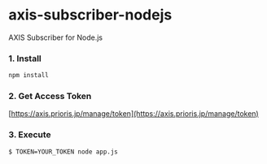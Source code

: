 # axis-subscriber-nodejs

AXIS Subscriber for Node.js

### 1. Install

```sh
npm install
```

### 2. Get Access Token

[https://axis.prioris.jp/manage/token](https://axis.prioris.jp/manage/token)


### 3. Execute

```sh
$ TOKEN=YOUR_TOKEN node app.js
```

